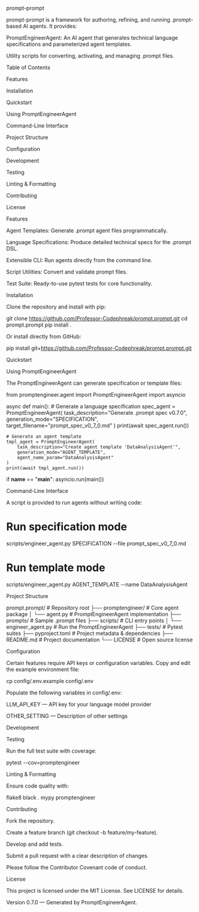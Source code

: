 prompt-prompt





prompt-prompt is a framework for authoring, refining, and running .prompt-based AI agents. It provides:

PromptEngineerAgent: An AI agent that generates technical language specifications and parameterized agent templates.

Utility scripts for converting, activating, and managing .prompt files.

Table of Contents

Features

Installation

Quickstart

Using PromptEngineerAgent

Command-Line Interface

Project Structure

Configuration

Development

Testing

Linting & Formatting

Contributing

License

Features

Agent Templates: Generate .prompt agent files programmatically.

Language Specifications: Produce detailed technical specs for the .prompt DSL.

Extensible CLI: Run agents directly from the command line.

Script Utilities: Convert and validate prompt files.

Test Suite: Ready-to-use pytest tests for core functionality.

Installation

Clone the repository and install with pip:

git clone https://github.com/Professor-Codephreak/prompt.prompt.git
cd prompt.prompt
pip install .

Or install directly from GitHub:

pip install git+https://github.com/Professor-Codephreak/prompt.prompt.git

Quickstart

Using PromptEngineerAgent

The PromptEngineerAgent can generate specification or template files:

from promptengineer.agent import PromptEngineerAgent
import asyncio

async def main():
    # Generate a language specification
    spec_agent = PromptEngineerAgent(
        task_description="Generate .prompt spec v0.7.0",  
        generation_mode="SPECIFICATION",  
        target_filename="prompt_spec_v0_7_0.md"
    )
    print(await spec_agent.run())

    # Generate an agent template
    tmpl_agent = PromptEngineerAgent(
        task_description="Create agent template 'DataAnalysisAgent'",
        generation_mode="AGENT_TEMPLATE",
        agent_name_param="DataAnalysisAgent"
    )
    print(await tmpl_agent.run())

if __name__ == "__main__":
    asyncio.run(main())

Command-Line Interface

A script is provided to run agents without writing code:

# Run specification mode
scripts/engineer_agent.py SPECIFICATION --file prompt_spec_v0_7_0.md

# Run template mode
scripts/engineer_agent.py AGENT_TEMPLATE --name DataAnalysisAgent

Project Structure

prompt.prompt/               # Repository root
├── promptengineer/          # Core agent package
│   └── agent.py             # PromptEngineerAgent implementation
├── prompts/                 # Sample .prompt files
├── scripts/                 # CLI entry points
│   └── engineer_agent.py    # Run the PromptEngineerAgent
├── tests/                   # Pytest suites
├── pyproject.toml           # Project metadata & dependencies
├── README.md                # Project documentation
└── LICENSE                  # Open source license

Configuration

Certain features require API keys or configuration variables. Copy and edit the example environment file:

cp config/.env.example config/.env

Populate the following variables in config/.env:

LLM_API_KEY — API key for your language model provider

OTHER_SETTING — Description of other settings

Development

Testing

Run the full test suite with coverage:

pytest --cov=promptengineer

Linting & Formatting

Ensure code quality with:

flake8
black .
mypy promptengineer

Contributing

Fork the repository.

Create a feature branch (git checkout -b feature/my-feature).

Develop and add tests.

Submit a pull request with a clear description of changes.

Please follow the Contributor Covenant code of conduct.

License

This project is licensed under the MIT License. See LICENSE for details.

Version 0.7.0 — Generated by PromptEngineerAgent.
